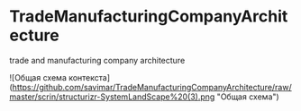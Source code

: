 # TradeManufacturingCompanyArchitecture
trade and manufacturing company architecture

![Общая схема контекста] (https://github.com/savimar/TradeManufacturingCompanyArchitecture/raw/master/scrin/structurizr-SystemLandScape%20(3).png "Общая схема")
